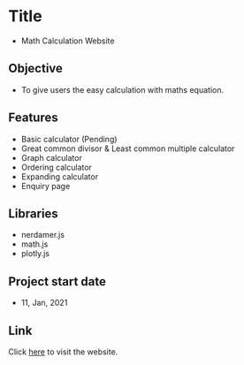 # Title
- Math Calculation Website

## Objective
- To give users the easy calculation with maths equation.

## Features
- Basic calculator (Pending)
- Great common divisor & Least common multiple calculator
- Graph calculator
- Ordering calculator
- Expanding calculator
- Enquiry page

## Libraries
- nerdamer.js
- math.js
- plotly.js

## Project start date
- 11, Jan, 2021

## Link
Click [here](https://lucakim27.github.io/Math-Calculation-Website/) to visit the website.
